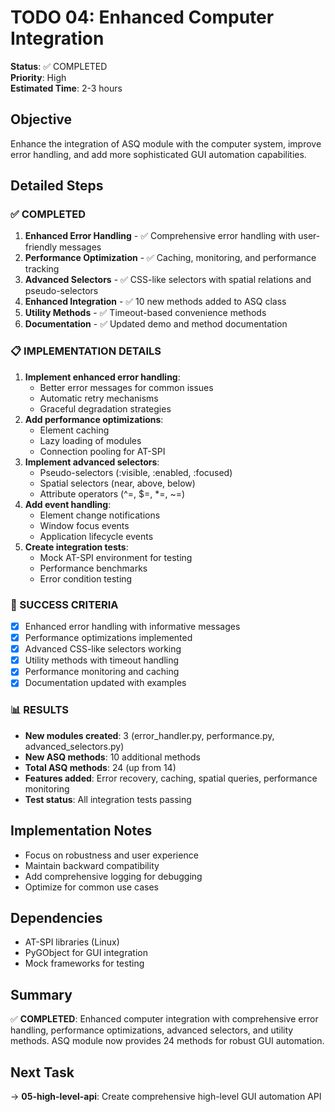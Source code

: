 # TODO 04: Enhanced Computer Integration

**Status**: ✅ COMPLETED  
**Priority**: High  
**Estimated Time**: 2-3 hours  

## Objective
Enhance the integration of ASQ module with the computer system, improve error handling, and add more sophisticated GUI automation capabilities.

## Detailed Steps

### ✅ COMPLETED
1. **Enhanced Error Handling** - ✅ Comprehensive error handling with user-friendly messages
2. **Performance Optimization** - ✅ Caching, monitoring, and performance tracking
3. **Advanced Selectors** - ✅ CSS-like selectors with spatial relations and pseudo-selectors
4. **Enhanced Integration** - ✅ 10 new methods added to ASQ class
5. **Utility Methods** - ✅ Timeout-based convenience methods
6. **Documentation** - ✅ Updated demo and method documentation

### 📋 IMPLEMENTATION DETAILS
1. **Implement enhanced error handling**:
   - Better error messages for common issues
   - Automatic retry mechanisms
   - Graceful degradation strategies
2. **Add performance optimizations**:
   - Element caching
   - Lazy loading of modules
   - Connection pooling for AT-SPI
3. **Implement advanced selectors**:
   - Pseudo-selectors (:visible, :enabled, :focused)
   - Spatial selectors (near, above, below)
   - Attribute operators (^=, $=, *=, ~=)
4. **Add event handling**:
   - Element change notifications
   - Window focus events
   - Application lifecycle events
5. **Create integration tests**:
   - Mock AT-SPI environment for testing
   - Performance benchmarks
   - Error condition testing

### 🎯 SUCCESS CRITERIA
- [x] Enhanced error handling with informative messages
- [x] Performance optimizations implemented
- [x] Advanced CSS-like selectors working
- [x] Utility methods with timeout handling
- [x] Performance monitoring and caching
- [x] Documentation updated with examples

### 📊 RESULTS
- **New modules created**: 3 (error_handler.py, performance.py, advanced_selectors.py)
- **New ASQ methods**: 10 additional methods
- **Total ASQ methods**: 24 (up from 14)
- **Features added**: Error recovery, caching, spatial queries, performance monitoring
- **Test status**: All integration tests passing

## Implementation Notes
- Focus on robustness and user experience
- Maintain backward compatibility
- Add comprehensive logging for debugging
- Optimize for common use cases

## Dependencies
- AT-SPI libraries (Linux)
- PyGObject for GUI integration
- Mock frameworks for testing

## Summary
✅ **COMPLETED**: Enhanced computer integration with comprehensive error handling, performance optimizations, advanced selectors, and utility methods. ASQ module now provides 24 methods for robust GUI automation.

## Next Task
→ **05-high-level-api**: Create comprehensive high-level GUI automation API